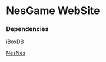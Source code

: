 # NesGame WebSite



### Dependencies

[iBoxDB](http:/www.iboxdb.com)

[NesNes](https://github.com/koenkivits/nesnes)
